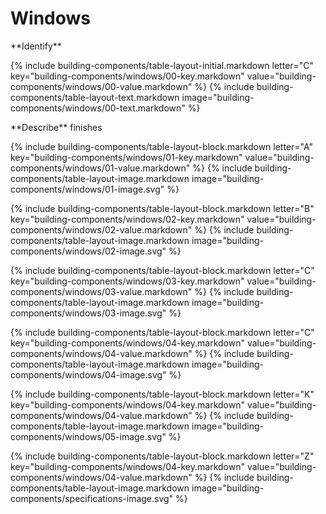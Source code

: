 <div data-role="collapsible" data-inset="false">
  <h1 class="cart-collapsible-div">Windows</h1>

<dl>

<div markdown="1" class="building-components-title">
<span class="transform-to-uppercase">**Identify**</span>
</div>

{% include building-components/table-layout-initial.markdown letter="C" key="building-components/windows/00-key.markdown" value="building-components/windows/00-value.markdown" %}
{% include building-components/table-layout-text.markdown image="building-components/windows/00-text.markdown" %}

<div markdown="1" class="building-components-title">
<span class="transform-to-uppercase">**Describe** finishes</span>
</div>

{% include building-components/table-layout-block.markdown letter="A" key="building-components/windows/01-key.markdown" value="building-components/windows/01-value.markdown" %}
{% include building-components/table-layout-image.markdown image="building-components/windows/01-image.svg" %}

{% include building-components/table-layout-block.markdown letter="B" key="building-components/windows/02-key.markdown" value="building-components/windows/02-value.markdown"  %}
{% include building-components/table-layout-image.markdown image="building-components/windows/02-image.svg" %}

{% include building-components/table-layout-block.markdown letter="C" key="building-components/windows/03-key.markdown" value="building-components/windows/03-value.markdown"  %}
{% include building-components/table-layout-image.markdown image="building-components/windows/03-image.svg" %}

{% include building-components/table-layout-block.markdown letter="C" key="building-components/windows/04-key.markdown" value="building-components/windows/04-value.markdown"  %}
{% include building-components/table-layout-image.markdown image="building-components/windows/04-image.svg" %}

{% include building-components/table-layout-block.markdown letter="K" key="building-components/windows/04-key.markdown" value="building-components/windows/04-value.markdown"  %}
{% include building-components/table-layout-image.markdown image="building-components/windows/05-image.svg" %}

{% include building-components/table-layout-block.markdown letter="Z" key="building-components/windows/04-key.markdown" value="building-components/windows/04-value.markdown"  %}
{% include building-components/table-layout-image.markdown image="building-components/specifications-image.svg" %}

</dl></div>